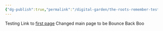 ```yaml
---
{"dg-publish":true,"permalink":"/digital-garden/the-roots-remember-test/","noteIcon":"","created":"2025-08-06T22:15:43.124-07:00","updated":"2025-08-06T23:42:33.317-07:00"}
---
```


Testing
Link to [first page](first%20page.md)
Changed main page to be Bounce Back Boo


